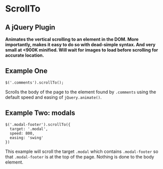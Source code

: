 # ScrollTo
## A jQuery Plugin

**Animates the vertical scrolling to an element in the DOM.  More importantly, makes it easy to do so with dead-simple syntax.  And very small at <900K minified.  Will wait for images to load before scrolling for accurate location.**

## Example One

    $('.comments').scrollTo();
    
Scrolls the body of the page to the element found by `.comments` using the default speed and easing of `jQuery.animate()`.

## Example Two: modals

    $('.modal-footer').scrollTo({
      target: '.modal',
      speed: 800,
      easing: 'swing'
    })

This example will scroll the target `.modal` which contains `.modal-footer` so that `.modal-footer` is at the top of the page.  Nothing is done to the body element.
